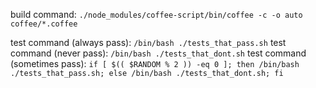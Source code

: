build command: `./node_modules/coffee-script/bin/coffee -c -o auto coffee/*.coffee`

test command (always pass): `/bin/bash ./tests_that_pass.sh`
test command (never pass): `/bin/bash ./tests_that_dont.sh`
test command (sometimes pass): `if [ $(( $RANDOM % 2 )) -eq 0 ]; then /bin/bash ./tests_that_pass.sh; else /bin/bash ./tests_that_dont.sh; fi`

